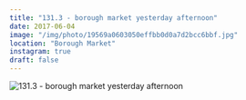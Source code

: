 ```yaml
---
title: "131.3 - borough market yesterday afternoon"
date: 2017-06-04
image: "/img/photo/19569a0603050effbb0d0a7d2bcc6bbf.jpg"
location: "Borough Market"
instagram: true
draft: false
---
```


![131.3 - borough market yesterday afternoon](/img/photo/19569a0603050effbb0d0a7d2bcc6bbf.jpg)
